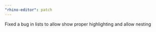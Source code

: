 ```yaml
---
"rhino-editor": patch
---
```


Fixed a bug in lists to allow show proper highlighting and allow nesting
